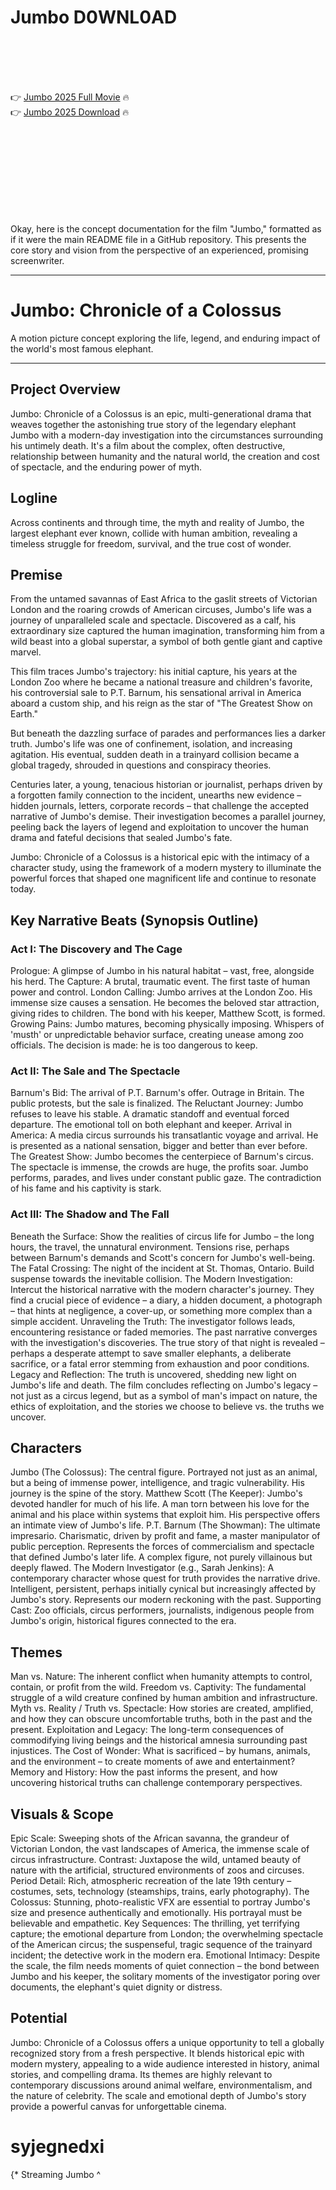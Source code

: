# Jumbo D0WNL0AD

<br><br><br><br>


👉 <a href="https://Andrew-backbarlago1984.github.io/thoxazhqpq/">Jumbo 2025 Full Movie</a> 🔥
<br>
👉 <a href="https://Andrew-backbarlago1984.github.io/thoxazhqpq/">Jumbo 2025 Download</a> 🔥


<br><br><br><br><br><br><br><br>


Okay, here is the concept documentation for the film "Jumbo," formatted as if it were the main README file in a GitHub repository. This presents the core story and vision from the perspective of an experienced, promising screenwriter.

---

# Jumbo: Chronicle of a Colossus

A motion picture concept exploring the life, legend, and enduring impact of the world's most famous elephant.

---

## Project Overview

Jumbo: Chronicle of a Colossus is an epic, multi-generational drama that weaves together the astonishing true story of the legendary elephant Jumbo with a modern-day investigation into the circumstances surrounding his untimely death. It's a film about the complex, often destructive, relationship between humanity and the natural world, the creation and cost of spectacle, and the enduring power of myth.

## Logline

Across continents and through time, the myth and reality of Jumbo, the largest elephant ever known, collide with human ambition, revealing a timeless struggle for freedom, survival, and the true cost of wonder.

## Premise

From the untamed savannas of East Africa to the gaslit streets of Victorian London and the roaring crowds of American circuses, Jumbo's life was a journey of unparalleled scale and spectacle. Discovered as a calf, his extraordinary size captured the human imagination, transforming him from a wild beast into a global superstar, a symbol of both gentle giant and captive marvel.

This film traces Jumbo's trajectory: his initial capture, his years at the London Zoo where he became a national treasure and children's favorite, his controversial sale to P.T. Barnum, his sensational arrival in America aboard a custom ship, and his reign as the star of "The Greatest Show on Earth."

But beneath the dazzling surface of parades and performances lies a darker truth. Jumbo's life was one of confinement, isolation, and increasing agitation. His eventual, sudden death in a trainyard collision became a global tragedy, shrouded in questions and conspiracy theories.

Centuries later, a young, tenacious historian or journalist, perhaps driven by a forgotten family connection to the incident, unearths new evidence – hidden journals, letters, corporate records – that challenge the accepted narrative of Jumbo's demise. Their investigation becomes a parallel journey, peeling back the layers of legend and exploitation to uncover the human drama and fateful decisions that sealed Jumbo's fate.

Jumbo: Chronicle of a Colossus is a historical epic with the intimacy of a character study, using the framework of a modern mystery to illuminate the powerful forces that shaped one magnificent life and continue to resonate today.

## Key Narrative Beats (Synopsis Outline)

### Act I: The Discovery and The Cage

   Prologue: A glimpse of Jumbo in his natural habitat – vast, free, alongside his herd.
   The Capture: A brutal, traumatic event. The first taste of human power and control.
   London Calling: Jumbo arrives at the London Zoo. His immense size causes a sensation. He becomes the beloved star attraction, giving rides to children. The bond with his keeper, Matthew Scott, is formed.
   Growing Pains: Jumbo matures, becoming physically imposing. Whispers of 'musth' or unpredictable behavior surface, creating unease among zoo officials. The decision is made: he is too dangerous to keep.

### Act II: The Sale and The Spectacle

   Barnum's Bid: The arrival of P.T. Barnum's offer. Outrage in Britain. The public protests, but the sale is finalized.
   The Reluctant Journey: Jumbo refuses to leave his stable. A dramatic standoff and eventual forced departure. The emotional toll on both elephant and keeper.
   Arrival in America: A media circus surrounds his transatlantic voyage and arrival. He is presented as a national sensation, bigger and better than ever before.
   The Greatest Show: Jumbo becomes the centerpiece of Barnum's circus. The spectacle is immense, the crowds are huge, the profits soar. Jumbo performs, parades, and lives under constant public gaze. The contradiction of his fame and his captivity is stark.

### Act III: The Shadow and The Fall

   Beneath the Surface: Show the realities of circus life for Jumbo – the long hours, the travel, the unnatural environment. Tensions rise, perhaps between Barnum's demands and Scott's concern for Jumbo's well-being.
   The Fatal Crossing: The night of the incident at St. Thomas, Ontario. Build suspense towards the inevitable collision.
   The Modern Investigation: Intercut the historical narrative with the modern character's journey. They find a crucial piece of evidence – a diary, a hidden document, a photograph – that hints at negligence, a cover-up, or something more complex than a simple accident.
   Unraveling the Truth: The investigator follows leads, encountering resistance or faded memories. The past narrative converges with the investigation's discoveries. The true story of that night is revealed – perhaps a desperate attempt to save smaller elephants, a deliberate sacrifice, or a fatal error stemming from exhaustion and poor conditions.
   Legacy and Reflection: The truth is uncovered, shedding new light on Jumbo's life and death. The film concludes reflecting on Jumbo's legacy – not just as a circus legend, but as a symbol of man's impact on nature, the ethics of exploitation, and the stories we choose to believe vs. the truths we uncover.

## Characters

   Jumbo (The Colossus): The central figure. Portrayed not just as an animal, but a being of immense power, intelligence, and tragic vulnerability. His journey is the spine of the story.
   Matthew Scott (The Keeper): Jumbo's devoted handler for much of his life. A man torn between his love for the animal and his place within systems that exploit him. His perspective offers an intimate view of Jumbo's life.
   P.T. Barnum (The Showman): The ultimate impresario. Charismatic, driven by profit and fame, a master manipulator of public perception. Represents the forces of commercialism and spectacle that defined Jumbo's later life. A complex figure, not purely villainous but deeply flawed.
   The Modern Investigator (e.g., Sarah Jenkins): A contemporary character whose quest for truth provides the narrative drive. Intelligent, persistent, perhaps initially cynical but increasingly affected by Jumbo's story. Represents our modern reckoning with the past.
   Supporting Cast: Zoo officials, circus performers, journalists, indigenous people from Jumbo's origin, historical figures connected to the era.

## Themes

   Man vs. Nature: The inherent conflict when humanity attempts to control, contain, or profit from the wild.
   Freedom vs. Captivity: The fundamental struggle of a wild creature confined by human ambition and infrastructure.
   Myth vs. Reality / Truth vs. Spectacle: How stories are created, amplified, and how they can obscure uncomfortable truths, both in the past and the present.
   Exploitation and Legacy: The long-term consequences of commodifying living beings and the historical amnesia surrounding past injustices.
   The Cost of Wonder: What is sacrificed – by humans, animals, and the environment – to create moments of awe and entertainment?
   Memory and History: How the past informs the present, and how uncovering historical truths can challenge contemporary perspectives.

## Visuals & Scope

   Epic Scale: Sweeping shots of the African savanna, the grandeur of Victorian London, the vast landscapes of America, the immense scale of circus infrastructure.
   Contrast: Juxtapose the wild, untamed beauty of nature with the artificial, structured environments of zoos and circuses.
   Period Detail: Rich, atmospheric recreation of the late 19th century – costumes, sets, technology (steamships, trains, early photography).
   The Colossus: Stunning, photo-realistic VFX are essential to portray Jumbo's size and presence authentically and emotionally. His portrayal must be believable and empathetic.
   Key Sequences: The thrilling, yet terrifying capture; the emotional departure from London; the overwhelming spectacle of the American circus; the suspenseful, tragic sequence of the trainyard incident; the detective work in the modern era.
   Emotional Intimacy: Despite the scale, the film needs moments of quiet connection – the bond between Jumbo and his keeper, the solitary moments of the investigator poring over documents, the elephant's quiet dignity or distress.

## Potential

Jumbo: Chronicle of a Colossus offers a unique opportunity to tell a globally recognized story from a fresh perspective. It blends historical epic with modern mystery, appealing to a wide audience interested in history, animal stories, and compelling drama. Its themes are highly relevant to contemporary discussions around animal welfare, environmentalism, and the nature of celebrity. The scale and emotional depth of Jumbo's story provide a powerful canvas for unforgettable cinema.

# syjegnedxi
{* Streaming Jumbo  ^
